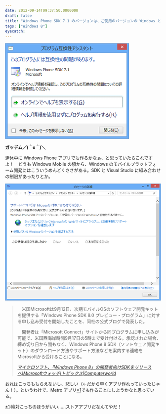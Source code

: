 ```yaml
---
date: 2012-09-14T09:37:50.0000000
draft: false
title: "Windows Phone SDK 7.1 のバージョンは、ご使用のバージョンの Windows と互換性がありません"
tags: ["Windows 8"]
eyecatch: 
---
```

<p><img src="20120914092950.png" alt="f:id:daruyanagi:20120914092950p:plain" title="f:id:daruyanagi:20120914092950p:plain" class="hatena-fotolife"></p><p><b>ガッデム／(＾o＾)＼</b></p><p>連休中に Windows Phone アプリでも作るかなぁ、と思っていたらこれですよ！　どうも Windows Mobile の頃から、Windows のモバイルプラットフォーム開発にはこういうめんどくささがある。SDK と Visual Studio に組み合わせの制限があったりとか。</p><p><img src="20120914093154.png" alt="f:id:daruyanagi:20120914093154p:plain" title="f:id:daruyanagi:20120914093154p:plain" class="hatena-fotolife"></p>

<blockquote cite="http://www.computerworld.jp/topics/577/Microsoft%E3%82%A6%E3%82%A9%E3%83%83%E3%83%81/204846/%E3%83%9E%E3%82%A4%E3%82%AF%E3%83%AD%E3%82%BD%E3%83%95%E3%83%88%E3%80%81%E3%80%8CWindows%20Phone%208%E3%80%8D%E3%81%AE%E9%96%8B%E7%99%BA%E8%80%85%E5%90%91%E3%81%91SDK%E3%82%92%E3%83%AA%E3%83%AA%E3%83%BC%E3%82%B9%E3%81%B8">
<p>　米国Microsoftは9月12日、次期モバイルOSのソフトウェア開発キットを提供する「Windows Phone SDK 8.0 プレビュー・プログラム」に対する申し込み受付を開始したことを、同社の公式ブログで発表した。</p><p>　開発者は「Microsoft Connect」サイトから同プログラムに申し込みが可能で、米国西海岸時間9月17日の5時まで受け付ける。承認された場合、締め切り日から間もなく、Windows Phone 8 SDK（ソフトウェア開発キット）のダウンロード方法やサポート方法などを案内する連絡をMicrosoftから受けることになる。</p>

<cite><a href="http://www.computerworld.jp/topics/577/Microsoft%E3%82%A6%E3%82%A9%E3%83%83%E3%83%81/204846/%E3%83%9E%E3%82%A4%E3%82%AF%E3%83%AD%E3%82%BD%E3%83%95%E3%83%88%E3%80%81%E3%80%8CWindows%20Phone%208%E3%80%8D%E3%81%AE%E9%96%8B%E7%99%BA%E8%80%85%E5%90%91%E3%81%91SDK%E3%82%92%E3%83%AA%E3%83%AA%E3%83%BC%E3%82%B9%E3%81%B8">&#x30DE;&#x30A4;&#x30AF;&#x30ED;&#x30BD;&#x30D5;&#x30C8;&#x3001;&#x300C;Windows Phone 8&#x300D;&#x306E;&#x958B;&#x767A;&#x8005;&#x5411;&#x3051;SDK&#x3092;&#x30EA;&#x30EA;&#x30FC;&#x30B9;&#x3078;|Microsoft&#x30A6;&#x30A9;&#x30C3;&#x30C1;|&#x30C8;&#x30D4;&#x30C3;&#x30AF;&#x30B9;|Computerworld</a></cite>
</blockquote>
<p>おれはこっちももらえないし、悲しい（←だから早くアプリ作れっていったじゃん！）。というわけで、Metro アプリ<a href="#f1" name="fn1" title="絶対こっちのほうがいい……ストアアプリだなんてやだ！">*1</a>でも作ることにしようかなと思っている。</p>
<div class="footnote">
<p class="footnote"><a href="#fn1" name="f1" class="footnote-number">*1</a><span class="footnote-delimiter">:</span><span class="footnote-text">絶対こっちのほうがいい……ストアアプリだなんてやだ！</span></p>
</div>
